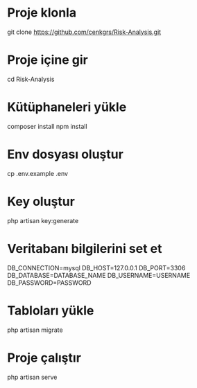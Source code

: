 # Proje klonla
git clone https://github.com/cenkgrs/Risk-Analysis.git

# Proje içine gir
cd Risk-Analysis

# Kütüphaneleri yükle
composer install
npm install

# Env dosyası oluştur
cp .env.example .env

# Key oluştur
php artisan key:generate

# Veritabanı bilgilerini set et
DB_CONNECTION=mysql
DB_HOST=127.0.0.1
DB_PORT=3306
DB_DATABASE=DATABASE_NAME
DB_USERNAME=USERNAME
DB_PASSWORD=PASSWORD

# Tabloları yükle
php artisan migrate

# Proje çalıştır
php artisan serve